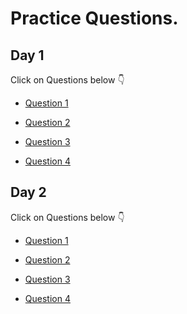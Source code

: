 # Practice Questions.

## Day 1

Click on Questions below :point_down:

- [Question 1](https://www.codechef.com/problems/FLOW007)

- [Question 2](https://www.codechef.com/problems/TLG)

- [Question 3](https://www.codechef.com/problems/FLOW016)

- [Question 4](https://www.codechef.com/problems/MUFFINS3)

## Day 2


Click on Questions below :point_down:


- [Question 1](https://codeforces.com/problemset/problem/4/A)

- [Question 2](https://codeforces.com/problemset/problem/71/A)

- [Question 3](https://codeforces.com/problemset/problem/118/A)

- [Question 4](https://codeforces.com/problemset/problem/112/A)
